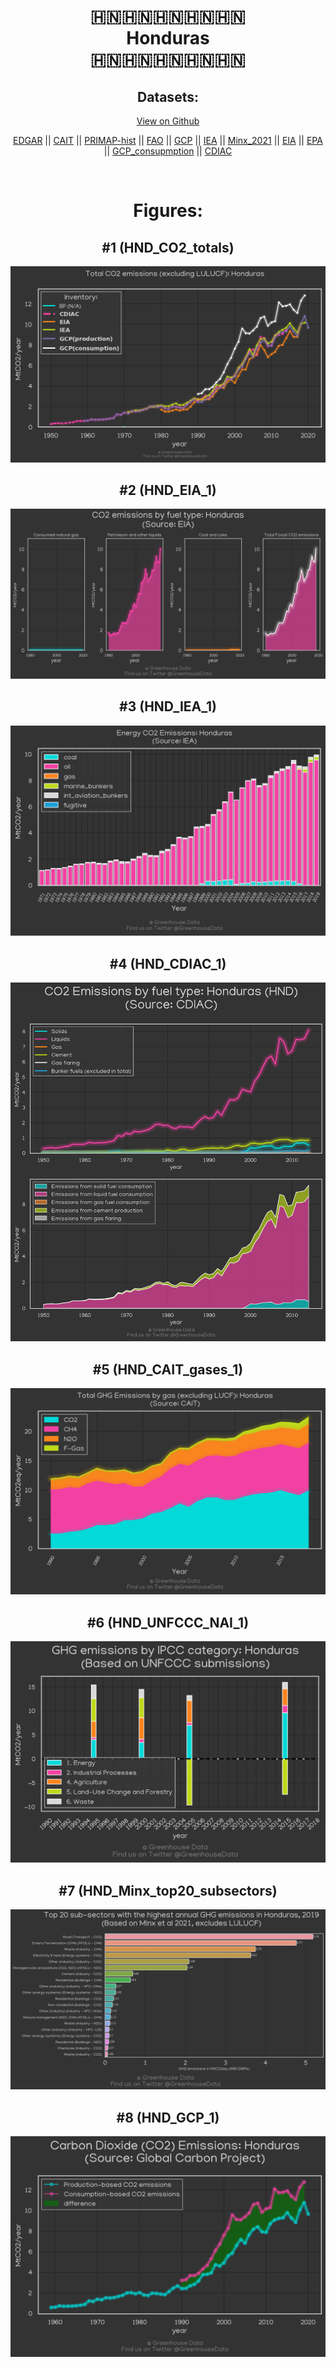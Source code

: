 
<center>
<h1 align="center">
🇭🇳🇭🇳🇭🇳🇭🇳🇭🇳
<br>
Honduras
<br>
🇭🇳🇭🇳🇭🇳🇭🇳🇭🇳
</h1>
<h2>Datasets:</h2>
<p><a href="https://github.com/dquintani/GreenhouseData/tree/master/country_data/HND_Honduras/data">View on Github</a>
<br></p><p><a href="data/HND_EDGAR.csv">EDGAR</a> || <a href="data/HND_CAIT.csv">CAIT</a> || <a href="data/HND_PRIMAP-hist.csv">PRIMAP-hist</a> || <a href="data/HND_FAO.csv">FAO</a> || <a href="data/HND_GCP.csv">GCP</a> || <a href="data/HND_IEA.csv">IEA</a> || <a href="data/HND_Minx_2021.csv">Minx_2021</a> || <a href="data/HND_EIA.csv">EIA</a> || <a href="data/HND_EPA.csv">EPA</a> || <a href="data/HND_GCP_consupmption.csv">GCP_consupmption</a> || <a href="data/HND_CDIAC.csv">CDIAC</a></p><p><br></p>
<h1>Figures:</h1><h2>#1 (HND_CO2_totals)</h2>
<p><img alt="" src="figures/HND_CO2_totals.png" /></p><h2>#2 (HND_EIA_1)</h2>
<p><img alt="" src="figures/HND_EIA_1.png" /></p><h2>#3 (HND_IEA_1)</h2>
<p><img alt="" src="figures/HND_IEA_1.png" /></p><h2>#4 (HND_CDIAC_1)</h2>
<p><img alt="" src="figures/HND_CDIAC_1.png" /></p><h2>#5 (HND_CAIT_gases_1)</h2>
<p><img alt="" src="figures/HND_CAIT_gases_1.png" /></p><h2>#6 (HND_UNFCCC_NAI_1)</h2>
<p><img alt="" src="figures/HND_UNFCCC_NAI_1.png" /></p><h2>#7 (HND_Minx_top20_subsectors)</h2>
<p><img alt="" src="figures/HND_Minx_top20_subsectors.png" /></p><h2>#8 (HND_GCP_1)</h2>
<p><img alt="" src="figures/HND_GCP_1.png" /></p>